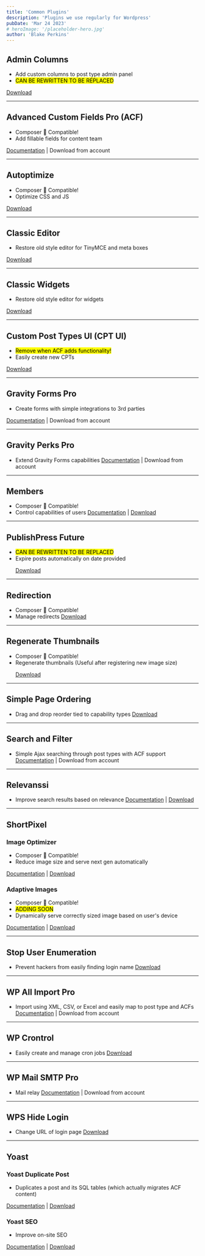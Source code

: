 ```yaml
---
title: 'Common Plugins'
description: 'Plugins we use regularly for Wordpress'
pubDate: 'Mar 24 2023'
# heroImage: '/placeholder-hero.jpg'
author: 'Blake Perkins'
---
```


## Admin Columns

-   Add custom columns to post type admin panel
-   <mark>CAN BE REWRITTEN TO BE REPLACED</mark>

[Download](https://wordpress.org/plugins/codepress-admin-columns/)

<hr />

## Advanced Custom Fields Pro (<abbr>ACF</abbr>)

-   Composer 🎼 Compatible!
-   Add fillable fields for content team

[Documentation](https://www.advancedcustomfields.com/) | Download from account

<hr />

## Autoptimize

-   Composer 🎼 Compatible!
-   Optimize CSS and JS

[Download](https://wordpress.org/plugins/autoptimize/)

<hr />

## Classic Editor

-   Restore old style editor for TinyMCE and meta boxes

[Download](https://wordpress.org/plugins/classic-editor/)

<hr />

## Classic Widgets

-   Restore old style editor for widgets</p>

[Download](https://wordpress.org/plugins/classic-widgets/)

<hr />

## Custom Post Types UI (<abbr>CPT UI</abbr>)

-   <mark>Remove when <abbr>ACF<abbr> adds functionality!</mark>
-   Easily create new CPTs

[Download](https://wordpress.org/plugins/custom-post-type-ui/)

<hr />

## Gravity Forms Pro

-   Create forms with simple integrations to 3rd parties

[Documentation](https://docs.gravityforms.com/) | Download from account

<hr />

## Gravity Perks Pro

-   Extend Gravity Forms capabilities
[Documentation](https://gravitywiz.com/documentation/) | Download from account
<hr />

## Members

-   Composer 🎼 Compatible!
-   Control capabilities of users
[Documentation](https://docs.memberpress.com/) | [Download](https://wordpress.org/plugins/members/)
<hr />

## PublishPress Future

-   <mark>CAN BE REWRITTEN TO BE REPLACED</mark>
-   Expire posts automatically on date provided</p>
[Download](https://wordpress.org/plugins/post-expirator/)
<hr />

## Redirection

-   Composer 🎼 Compatible!
-   Manage redirects
[Download](https://wordpress.org/plugins/redirection/)
<hr />

## Regenerate Thumbnails

-   Composer 🎼 Compatible!
-   Regenerate thumbnails (Useful after registering new image size)</p>
[Download](https://wordpress.org/plugins/regenerate-thumbnails/)
<hr />

## Simple Page Ordering

-   Drag and drop reorder tied to capability types
[Download](https://wordpress.org/plugins/simple-page-ordering/)
<hr />

## Search and Filter

-   Simple Ajax searching through post types with ACF support
[Documentation](https://searchandfilter.com/documentation/) | Download from account
<hr />

## Relevanssi

-   Improve search results based on relevance
[Documentation](https://www.relevanssi.com/category/knowledge-base/) | [Download](https://wordpress.org/plugins/relevanssi/)
<hr />

## ShortPixel

### Image Optimizer

-   Composer 🎼 Compatible!
-   Reduce image size and serve next gen automatically

[Documentation](https://shortpixel.com/knowledge-base/category/306-shortpixel-image-optimizer) | [Download](https://wordpress.org/plugins/shortpixel-image-optimiser/)

### Adaptive Images

-   Composer 🎼 Compatible!
-   <mark>ADDING SOON</mark>
-   Dynamically serve correctly sized image based on user's device

[Documentation](https://shortpixel.com/knowledge-base/category/307-shortpixel-adaptive-images) | [Download](https://wordpress.org/plugins/shortpixel-adaptive-images/)

<hr />

## Stop User Enumeration

-   Prevent hackers from easily finding login name
[Download](https://wordpress.org/plugins/stop-user-enumeration/)
<hr />

## WP All Import Pro

-   Import using XML, CSV, or Excel and easily map to post type and ACFs
[Documentation](https://www.wpallimport.com/documentation/) | Download from account
<hr />

## WP Crontrol

-   Easily create and manage cron jobs
[Download](https://wordpress.org/plugins/wp-crontrol/)
<hr />

## WP Mail SMTP Pro

-   Mail relay
[Documentation](https://wpmailsmtp.com/docs/) | Download from account
<hr />

## WPS Hide Login

-   Change URL of login page
[Download](https://wordpress.org/plugins/wps-hide-login/)
<hr />

## Yoast

### Yoast Duplicate Post

-   Duplicates a post and its SQL tables (which actually migrates <abbr>ACF</abbr> content)

[Documentation](https://developer.yoast.com/duplicate-post/overview/) | [Download](https://wordpress.org/plugins/duplicate-post/)

### Yoast SEO

-   Improve on-site SEO

[Documentation](https://developer.yoast.com/features/) | [Download](https://wordpress.org/plugins/wordpress-seo/)
